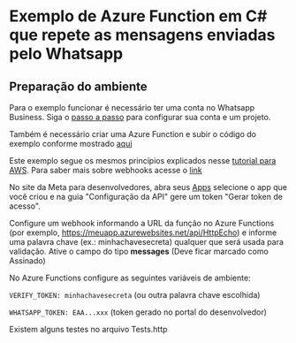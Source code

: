 # Exemplo de Azure Function em C# que repete as mensagens enviadas pelo Whatsapp

## Preparação do ambiente

Para o exemplo funcionar é necessário ter uma conta no Whatsapp Business. Siga o [passo a passo](https://developers.facebook.com/docs/whatsapp/cloud-api/get-started) para configurar sua conta e um projeto.

Também é necessário criar uma Azure Function e subir o código do exemplo conforme mostrado [aqui](https://learn.microsoft.com/pt-br/azure/azure-functions/create-first-function-vs-code-csharp)

Este exemplo segue os mesmos princípios explicados nesse [tutorial para AWS](https://developers.facebook.com/docs/whatsapp/cloud-api/guides/set-up-whatsapp-echo-bot). Para saber mais sobre webhooks acesse o [link](https://developers.facebook.com/docs/whatsapp/cloud-api/guides/set-up-webhooks)

No site da Meta para desenvolvedores, abra seus [Apps](https://developers.facebook.com/apps) selecione o app que você criou e na guia "Configuração da API" gere um token "Gerar token de acesso".

Configure um webhook informando a URL da função no Azure Functions (por exemplo, https://meuapp.azurewebsites.net/api/HttpEcho) e informe uma palavra chave (ex.: minhachavesecreta) qualquer que será usada para validação. Ative o campo do tipo **messages** (Deve ficar marcado como Assinado)

No Azure Functions configure as seguintes variáveis de ambiente:

`VERIFY_TOKEN: minhachavesecreta` (ou outra palavra chave escolhida)

`WHATSAPP_TOKEN: EAA...xxx` (token gerado no portal do desenvolvedor)

Existem alguns testes no arquivo Tests.http
